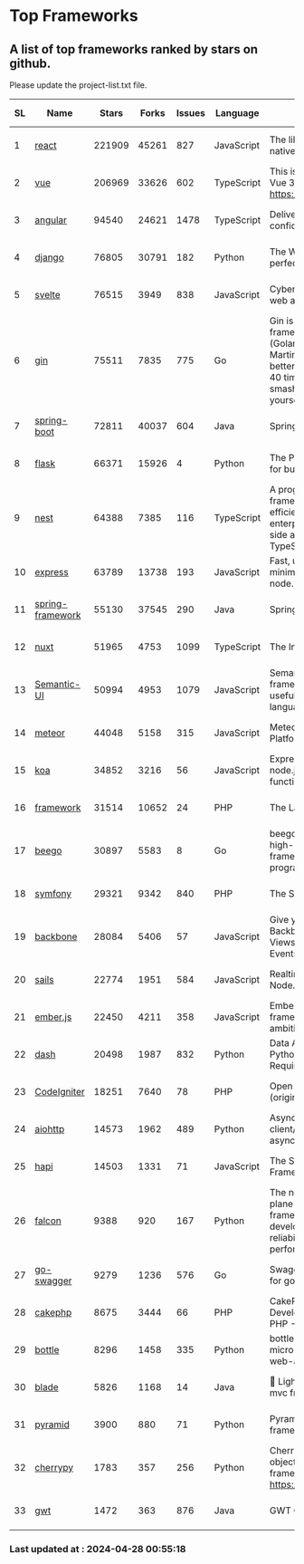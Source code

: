 # Top Frameworks
## A list of top frameworks ranked by stars on github.  
Please update the project-list.txt file.

| SL| Name  | Stars| Forks| Issues | Language | Description | Last Commit |
| --| ------| -----| ---- | ------ | -------- | ----------- | ----------- |
| 1 | [react](https://github.com/facebook/react) | 221909 | 45261 | 827 | JavaScript | The library for web and native user interfaces. | 2024-04-27 20:25:25 |
| 2 | [vue](https://github.com/vuejs/vue) | 206969 | 33626 | 602 | TypeScript | This is the repo for Vue 2. For Vue 3, go to https://github.com/vuejs/core | 2023-12-31 13:23:55 |
| 3 | [angular](https://github.com/angular/angular) | 94540 | 24621 | 1478 | TypeScript | Deliver web apps with confidence 🚀 | 2024-04-26 16:42:15 |
| 4 | [django](https://github.com/django/django) | 76805 | 30791 | 182 | Python | The Web framework for perfectionists with deadlines. | 2024-04-27 01:36:07 |
| 5 | [svelte](https://github.com/sveltejs/svelte) | 76515 | 3949 | 838 | JavaScript | Cybernetically enhanced web apps | 2024-04-27 12:27:55 |
| 6 | [gin](https://github.com/gin-gonic/gin) | 75511 | 7835 | 775 | Go | Gin is a HTTP web framework written in Go (Golang). It features a Martini-like API with much better performance -- up to 40 times faster. If you need smashing performance, get yourself some Gin. | 2024-04-07 02:18:23 |
| 7 | [spring-boot](https://github.com/spring-projects/spring-boot) | 72811 | 40037 | 604 | Java | Spring Boot | 2024-04-26 18:33:51 |
| 8 | [flask](https://github.com/pallets/flask) | 66371 | 15926 | 4 | Python | The Python micro framework for building web applications. | 2024-04-23 23:54:09 |
| 9 | [nest](https://github.com/nestjs/nest) | 64388 | 7385 | 116 | TypeScript | A progressive Node.js framework for building efficient, scalable, and enterprise-grade server-side applications with TypeScript/JavaScript 🚀 | 2024-04-21 17:58:24 |
| 10 | [express](https://github.com/expressjs/express) | 63789 | 13738 | 193 | JavaScript | Fast, unopinionated, minimalist web framework for node. | 2024-04-21 09:48:10 |
| 11 | [spring-framework](https://github.com/spring-projects/spring-framework) | 55130 | 37545 | 290 | Java | Spring Framework | 2024-04-26 14:21:32 |
| 12 | [nuxt](https://github.com/nuxt/nuxt) | 51965 | 4753 | 1099 | TypeScript | The Intuitive Vue Framework. | 2024-04-27 20:01:09 |
| 13 | [Semantic-UI](https://github.com/Semantic-Org/Semantic-UI) | 50994 | 4953 | 1079 | JavaScript | Semantic is a UI component framework based around useful principles from natural language. | 2023-01-11 17:05:32 |
| 14 | [meteor](https://github.com/meteor/meteor) | 44048 | 5158 | 315 | JavaScript | Meteor, the JavaScript App Platform | 2024-04-26 18:32:26 |
| 15 | [koa](https://github.com/koajs/koa) | 34852 | 3216 | 56 | JavaScript | Expressive middleware for node.js using ES2017 async functions | 2024-04-22 06:25:10 |
| 16 | [framework](https://github.com/laravel/framework) | 31514 | 10652 | 24 | PHP | The Laravel Framework. | 2024-04-26 14:22:29 |
| 17 | [beego](https://github.com/beego/beego) | 30897 | 5583 | 8 | Go | beego is an open-source, high-performance web framework for the Go programming language. | 2024-04-25 08:55:18 |
| 18 | [symfony](https://github.com/symfony/symfony) | 29321 | 9342 | 840 | PHP | The Symfony PHP framework | 2024-04-27 12:56:50 |
| 19 | [backbone](https://github.com/jashkenas/backbone) | 28084 | 5406 | 57 | JavaScript | Give your JS App some Backbone with Models, Views, Collections, and Events | 2024-03-06 23:22:47 |
| 20 | [sails](https://github.com/balderdashy/sails) | 22774 | 1951 | 584 | JavaScript | Realtime MVC Framework for Node.js | 2024-04-09 23:02:55 |
| 21 | [ember.js](https://github.com/emberjs/ember.js) | 22450 | 4211 | 358 | JavaScript | Ember.js - A JavaScript framework for creating ambitious web applications | 2024-04-25 20:53:16 |
| 22 | [dash](https://github.com/plotly/dash) | 20498 | 1987 | 832 | Python | Data Apps & Dashboards for Python. No JavaScript Required. | 2024-04-22 15:43:08 |
| 23 | [CodeIgniter](https://github.com/bcit-ci/CodeIgniter) | 18251 | 7640 | 78 | PHP | Open Source PHP Framework (originally from EllisLab) | 2024-03-20 03:51:42 |
| 24 | [aiohttp](https://github.com/aio-libs/aiohttp) | 14573 | 1962 | 489 | Python | Asynchronous HTTP client/server framework for asyncio and Python | 2024-04-25 21:40:17 |
| 25 | [hapi](https://github.com/hapijs/hapi) | 14503 | 1331 | 71 | JavaScript | The Simple, Secure Framework Developers Trust | 2024-04-09 14:33:32 |
| 26 | [falcon](https://github.com/falconry/falcon) | 9388 | 920 | 167 | Python | The no-magic web data plane API and microservices framework for Python developers, with a focus on reliability, correctness, and performance at scale. | 2024-04-17 17:19:18 |
| 27 | [go-swagger](https://github.com/go-swagger/go-swagger) | 9279 | 1236 | 576 | Go | Swagger 2.0 implementation for go | 2024-04-18 03:30:37 |
| 28 | [cakephp](https://github.com/cakephp/cakephp) | 8675 | 3444 | 66 | PHP | CakePHP: The Rapid Development Framework for PHP - Official Repository | 2024-04-19 18:15:21 |
| 29 | [bottle](https://github.com/bottlepy/bottle) | 8296 | 1458 | 335 | Python | bottle.py is a fast and simple micro-framework for python web-applications. | 2024-01-03 22:31:48 |
| 30 | [blade](https://github.com/lets-blade/blade) | 5826 | 1168 | 14 | Java | :rocket: Lightning fast and elegant mvc framework for Java8 | 2023-06-16 05:18:49 |
| 31 | [pyramid](https://github.com/Pylons/pyramid) | 3900 | 880 | 71 | Python | Pyramid - A Python web framework | 2024-03-03 23:38:59 |
| 32 | [cherrypy](https://github.com/cherrypy/cherrypy) | 1783 | 357 | 256 | Python | CherryPy is a pythonic, object-oriented HTTP framework.      https://cherrypy.dev | 2024-04-22 23:41:04 |
| 33 | [gwt](https://github.com/gwtproject/gwt) | 1472 | 363 | 876 | Java | GWT Open Source Project | 2024-04-17 21:16:17 |

### Last updated at : 2024-04-28 00:55:18
